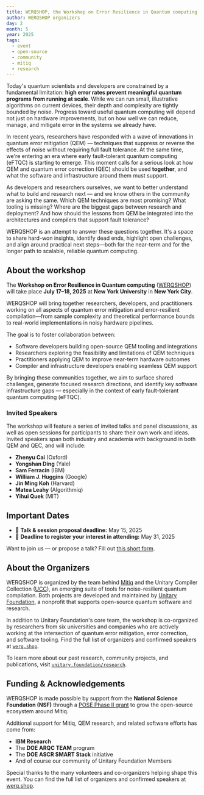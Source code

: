 ```yaml
---
title: WERQSHOP, the Workshop on Error Resilience in Quantum computing
author: WERQSHOP organizers
day: 2
month: 5
year: 2025
tags: 
  - event
  - open-source
  - community
  - mitiq
  - research
---
```


Today's quantum scientists and developers are constrained by a fundamental limitation: **high error rates prevent meaningful quantum programs from running at scale**.
While we can run small, illustrative algorithms on current devices, their depth and complexity are tightly bounded by noise.
Progress toward useful quantum computing will depend not just on hardware improvements, but on how well we can reduce, manage, and mitigate error in the systems we already have.

In recent years, researchers have responded with a wave of innovations in quantum error mitigation (QEM) &mdash; techniques that suppress or reverse the effects of noise without requiring full fault tolerance.
At the same time, we're entering an era where early fault-tolerant quantum computing (eFTQC) is starting to emerge.
This moment calls for a serious look at how QEM and quantum error correction (QEC) should be used **together**, and what the software and infrastructure around them must support.

As developers and researchers ourselves, we want to better understand what to build and research next &mdash; and we know others in the community are asking the same.
Which QEM techniques are most promising?
What tooling is missing?
Where are the biggest gaps between research and deployment?
And how should the lessons from QEM be integrated into the architectures and compilers that support fault tolerance?

WERQSHOP is an attempt to answer these questions together.
It's a space to share hard-won insights, identify dead ends, highlight open challenges, and align around practical next steps—both for the near-term and for the longer path to scalable, reliable quantum computing.

 
## About the workshop

The **Workshop on Error Resilience in Quantum computing** ([WERQSHOP](https://werq.shop/)) will take place **July 17–18, 2025** at **New York University** in **New York City**.

WERQSHOP will bring together researchers, developers, and practitioners working on all aspects of quantum error mitigation and error-resilient compilation—from sample complexity and theoretical performance bounds to real-world implementations in noisy hardware pipelines.

The goal is to foster collaboration between:
- Software developers building open-source QEM tooling and integrations  
- Researchers exploring the feasibility and limitations of QEM techniques  
- Practitioners applying QEM to improve near-term hardware outcomes  
- Compiler and infrastructure developers enabling seamless QEM support

By bringing these communities together, we aim to surface shared challenges, generate focused research directions, and identify key software infrastructure gaps &mdash; especially in the context of early fault-tolerant quantum computing (eFTQC).

### Invited Speakers

The workshop will feature a series of invited talks and panel discussions, as well as open sessions for participants to share their own work and ideas.
Invited speakers span both industry and academia with background in both QEM and QEC, and will include:

- **Zhenyu Cai** (Oxford)
- **Yongshan Ding** (Yale)
- **Sam Ferracin** (IBM)
- **William J. Huggins** (Google)
- **Jin Ming Koh** (Harvard)
- **Matea Leahy** (Algorithmiq)
- **Yihui Quek** (MIT)

## Important Dates

- 📅 **Talk & session proposal deadline:** May 15, 2025  
- 📝 **Deadline to register your interest in attending:** May 31, 2025  

Want to join us &mdash; or propose a talk? Fill out [this short form](https://forms.gle/jEEyzexC3hufZ7jT8).

## About the Organizers

WERQSHOP is organized by the team behind [Mitiq](https://mitiq.readthedocs.io/) and the Unitary Compiler Collection ([UCC](https://ucc.readthedocs.io/)), an emerging suite of tools for noise-resilient quantum compilation.
Both projects are developed and maintained by [Unitary Foundation](/), a nonprofit that supports open-source quantum software and research.

In addition to Unitary Foundation's core team, the workshop is co-organized by researchers from six universities and companies who are actively working at the intersection of quantum error mitigation, error correction, and software tooling.
Find the full list of organizers and confirmed speakers at [`werq.shop`](https://werq.shop).

To learn more about our past research, community projects, and publications, visit [`unitary.foundation/research`](/research).

## Funding & Acknowledgements

WERQSHOP is made possible by support from the **National Science Foundation (NSF)** through a [POSE Phase II grant](/posts/2023_mitiq_nsf_pose/) to grow the open-source ecosystem around Mitiq.

Additional support for Mitiq, QEM research, and related software efforts has come from:
- **IBM Research**  
- The **DOE ARQC TEAM** program  
- The **DOE ASCR SMART Stack** initiative  
- And of course our community of Unitary Foundation Members

Special thanks to the many volunteers and co-organizers helping shape this event. You can find the full list of organizers and confirmed speakers at [werq.shop](https://werq.shop/).
